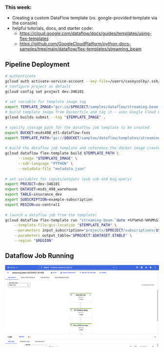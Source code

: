 ### This week: 
- Creating a custom DataFlow template (vs. google-provided template via the console) 
- helpful tutorials, docs, and starter code:
  - https://cloud.google.com/dataflow/docs/guides/templates/using-flex-templates
  - https://github.com/GoogleCloudPlatform/python-docs-samples/tree/main/dataflow/flex-templates/streaming_beam

## Pipeline Deployment
```bash
# authenticate
gcloud auth activate-service-account --key-file=/users/caseycolby/.ssh/terraform-498@dev-346101-60917f23f0a2.json  
# configure project as default
gcloud config set project dev-346101 

# set variable for template image tag
export TEMPLATE_IMAGE="gcr.io/$PROJECT/samples/dataflow/streaming-beam:latest"
# build template image from Dockerfile and tag it - uses Google Cloud Build and stores image in container registry
gcloud builds submit --tag "$TEMPLATE_IMAGE" .

# specify storage path for the dataflow job template to be created
export BUCKET=msds498_etl-dataflow-fxns  
export TEMPLATE_PATH="gs://$BUCKET/samples/dataflow/templates/streaming-beam-sql.json"

# build the dataflow job template and reference the docker image created
gcloud dataflow flex-template build $TEMPLATE_PATH \
      --image "$TEMPLATE_IMAGE" \
      --sdk-language "PYTHON" \
      --metadata-file "metadata.json"

# set variables for inputs/outputs (pub sub and big query)
export PROJECT=dev-346101
export DATASET=msds_498_warehouse
export TABLE=insurance_dev
export SUBSCRIPTION=example-subscription
export REGION=us-central1

# launch a dataflow job from the template!
gcloud dataflow flex-template run "streaming-beam-`date +%Y%m%d-%H%M%S`" \
    --template-file-gcs-location "$TEMPLATE_PATH" \
    --parameters input_subscription="projects/$PROJECT/subscriptions/$SUBSCRIPTION" \
    --parameters output_table="$PROJECT:$DATASET.$TABLE" \
    --region "$REGION"
```

## Dataflow Job Running
![dataflow job running](./Screen%20Shot%202022-05-22%20at%206.18.24%20PM.png)
